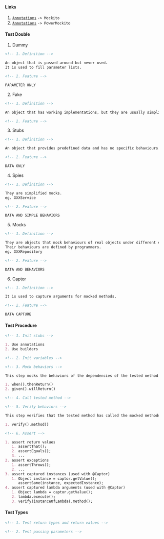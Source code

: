 #### Links

1. [`Annotations`](https://techblog.streamlit.app/Annotations) `-> Mockito`
2. [`Annotations`](https://techblog.streamlit.app/Annotations) `-> PowerMockito`

#### Test Double

1. Dummy

```markdown
<!-- 1. Definition -->

An object that is passed around but never used.
It is used to fill parameter lists.
```

```markdown
<!-- 2. Feature -->

PARAMETER ONLY
```

2. Fake

```markdown
<!-- 1. Definition -->

An object that has working implementations, but they are usually simplified.
```

```markdown
<!-- 2. Feature -->
```

3. Stubs

```markdown
<!-- 1. Definition -->

An object that provides predefined data and has no specific behaviours.
```

```markdown
<!-- 2. Feature -->

DATA ONLY
```

4. Spies

```markdown
<!-- 1. Definition -->

They are simplified mocks.
eg. XXXService
```

```markdown
<!-- 2. Feature -->

DATA AND SIMPLE BEHAVIORS
```

5. Mocks

```markdown
<!-- 1. Definition -->

They are objects that mock behaviours of real objects under different circumstances.
Their behaviours are defined by programmers.
eg. XXXRepository
```

```markdown
<!-- 2. Feature -->

DATA AND BEHAVIORS
```

6. Captor

```markdown
<!-- 1. Definition -->

It is used to capture arguments for mocked methods.
```

```markdown
<!-- 2. Feature -->

DATA CAPTURE
```

#### Test Procedure

```markdown
<!-- 1. Init stubs -->

1. Use annotations
2. Use builders
```

```markdown
<!-- 2. Init variables -->
```

```markdown
<!-- 3. Mock behaviors -->

This step mocks the behaviors of the dependencies of the tested method.

1. when().thenReturn()
2. given().willReturn()
```

```markdown
<!-- 4. Call tested method -->
```

```markdown
<!-- 5. Verify behaviors -->

This step verifies that the tested method has called the mocked methods with the expected arguments.

1. verify().method()
```

```markdown
<!-- 6. Assert -->

1. assert return values
   1. assertThat();
   2. assertEquals();
   3. ...
2. assert exceptions
   1. assertThrows();
   2. ...
3. assert captured instances (used with @Captor)
   1. Object instance = captor.getValue();
      assertSame(instance, expectedInstance);
4. assert captured lambda arguments (used with @Captor)
   1. Object lambda = captor.getValue();
   2. lambda.execute();
   3. verify(instanceOfLambda).method();
```

#### Test Types

```markdown
<!-- 1. Test return types and return values -->
```

```markdown
<!-- 2. Test passing parameters -->
```
